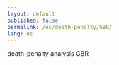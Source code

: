 ```yaml
---
layout: default
published: false
permalink: /es/death-penalty/GBR/
lang: es
---
```


death-penalty analysis GBR
